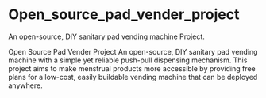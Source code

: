 # Open_source_pad_vender_project
An open-source, DIY sanitary pad vending machine Project. 

Open Source Pad Vender Project
An open-source, DIY sanitary pad vending machine with a simple yet reliable push-pull dispensing mechanism. This project aims to make menstrual products more accessible by providing free plans for a low-cost, easily buildable vending machine that can be deployed anywhere.
